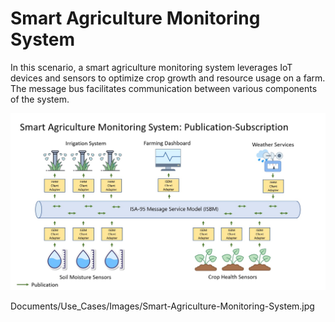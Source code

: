# Smart Agriculture Monitoring System

In this scenario, a smart agriculture monitoring system leverages IoT devices and sensors to optimize crop growth and resource usage on a farm. The message bus facilitates communication between various components of the system.

![image](/Documents/Use_Cases/Images/Smart-Agriculture-Monitoring-System.jpg)


Documents/Use_Cases/Images/Smart-Agriculture-Monitoring-System.jpg
